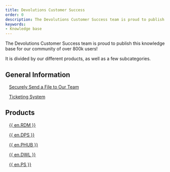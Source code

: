 ```yaml
---
title: Devolutions Customer Success
order: 0
description: The Devolutions Customer Success team is proud to publish this knowledge base for our community of over 800k users!
keywords:
- Knowledge base
---
```


The Devolutions Customer Success team is proud to publish this knowledge base for our community of over 800k users!  

It is divided by our different products, as well as a few subcategories. 
## General Information 
&nbsp; &nbsp;[Securely Send a File to Our Team](/kb/devolutions-customer-success/securely-send-file/)  

&nbsp; &nbsp;[Ticketing System](/kb/devolutions-customer-success/ticketing-system/)  

## Products 
&nbsp; &nbsp;[{{ en.RDM }}](/kb/remote-desktop-manager/)  

&nbsp; &nbsp;[{{ en.DPS }}](/kb/devolutions-server/)  

&nbsp; &nbsp;[{{ en.PHUB }}](/kb/password-hub/)  

&nbsp; &nbsp;[{{ en.DWL }}](/kb/devolutions-web-login/)  

&nbsp; &nbsp;[{{ en.PS }}](/kb/devolutions-powershell/)
